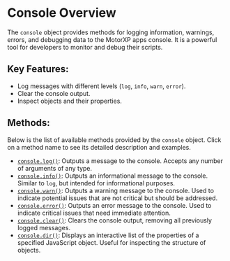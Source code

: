 # Console Overview

The `console` object provides methods for logging information, warnings, errors, and debugging data to the MotorXP apps console. It is a powerful tool for developers to monitor and debug their scripts.

## Key Features:
- Log messages with different levels (`log`, `info`, `warn`, `error`).
- Clear the console output.
- Inspect objects and their properties.

## Methods:
Below is the list of available methods provided by the `console` object. Click on a method name to see its detailed description and examples.

- [`console.log()`](methods/log.md): Outputs a message to the console. Accepts any number of arguments of any type.
- [`console.info()`](methods/info.md): Outputs an informational message to the console. Similar to `log`, but intended for informational purposes.
- [`console.warn()`](methods/warn.md): Outputs a warning message to the console. Used to indicate potential issues that are not critical but should be addressed.
- [`console.error()`](methods/error.md): Outputs an error message to the console. Used to indicate critical issues that need immediate attention.
- [`console.clear()`](methods/clear.md): Clears the console output, removing all previously logged messages.
- [`console.dir()`](methods/dir.md): Displays an interactive list of the properties of a specified JavaScript object. Useful for inspecting the structure of objects.